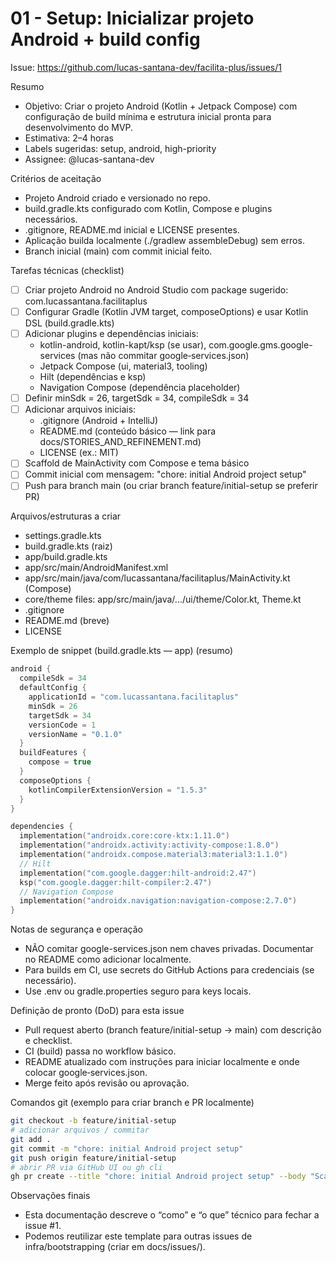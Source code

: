 # 01 - Setup: Inicializar projeto Android + build config

Issue: https://github.com/lucas-santana-dev/facilita-plus/issues/1

Resumo
- Objetivo: Criar o projeto Android (Kotlin + Jetpack Compose) com configuração de build mínima e estrutura inicial pronta para desenvolvimento do MVP.
- Estimativa: 2–4 horas
- Labels sugeridas: setup, android, high-priority
- Assignee: @lucas-santana-dev

Critérios de aceitação
- Projeto Android criado e versionado no repo.
- build.gradle.kts configurado com Kotlin, Compose e plugins necessários.
- .gitignore, README.md inicial e LICENSE presentes.
- Aplicação builda localmente (./gradlew assembleDebug) sem erros.
- Branch inicial (main) com commit inicial feito.

Tarefas técnicas (checklist)
- [ ] Criar projeto Android no Android Studio com package sugerido: com.lucassantana.facilitaplus
- [ ] Configurar Gradle (Kotlin JVM target, composeOptions) e usar Kotlin DSL (build.gradle.kts)
- [ ] Adicionar plugins e dependências iniciais:
  - kotlin-android, kotlin-kapt/ksp (se usar), com.google.gms.google-services (mas não commitar google‑services.json)
  - Jetpack Compose (ui, material3, tooling)
  - Hilt (dependências e ksp)
  - Navigation Compose (dependência placeholder)
- [ ] Definir minSdk = 26, targetSdk = 34, compileSdk = 34
- [ ] Adicionar arquivos iniciais:
  - .gitignore (Android + IntelliJ)
  - README.md (conteúdo básico — link para docs/STORIES_AND_REFINEMENT.md)
  - LICENSE (ex.: MIT)
- [ ] Scaffold de MainActivity com Compose e tema básico
- [ ] Commit inicial com mensagem: "chore: initial Android project setup"
- [ ] Push para branch main (ou criar branch feature/initial-setup se preferir PR)

Arquivos/estruturas a criar
- settings.gradle.kts
- build.gradle.kts (raiz)
- app/build.gradle.kts
- app/src/main/AndroidManifest.xml
- app/src/main/java/com/lucassantana/facilitaplus/MainActivity.kt (Compose)
- core/theme files: app/src/main/java/.../ui/theme/Color.kt, Theme.kt
- .gitignore
- README.md (breve)
- LICENSE

Exemplo de snippet (build.gradle.kts — app) (resumo)
```kotlin
android {
  compileSdk = 34
  defaultConfig {
    applicationId = "com.lucassantana.facilitaplus"
    minSdk = 26
    targetSdk = 34
    versionCode = 1
    versionName = "0.1.0"
  }
  buildFeatures {
    compose = true
  }
  composeOptions {
    kotlinCompilerExtensionVersion = "1.5.3"
  }
}

dependencies {
  implementation("androidx.core:core-ktx:1.11.0")
  implementation("androidx.activity:activity-compose:1.8.0")
  implementation("androidx.compose.material3:material3:1.1.0")
  // Hilt
  implementation("com.google.dagger:hilt-android:2.47")
  ksp("com.google.dagger:hilt-compiler:2.47")
  // Navigation Compose
  implementation("androidx.navigation:navigation-compose:2.7.0")
}
```

Notas de segurança e operação
- NÃO comitar google-services.json nem chaves privadas. Documentar no README como adicionar localmente.
- Para builds em CI, use secrets do GitHub Actions para credenciais (se necessário).
- Use .env ou gradle.properties seguro para keys locais.

Definição de pronto (DoD) para esta issue
- Pull request aberto (branch feature/initial-setup → main) com descrição e checklist.
- CI (build) passa no workflow básico.
- README atualizado com instruções para iniciar localmente e onde colocar google‑services.json.
- Merge feito após revisão ou aprovação.

Comandos git (exemplo para criar branch e PR localmente)
```bash
git checkout -b feature/initial-setup
# adicionar arquivos / commitar
git add .
git commit -m "chore: initial Android project setup"
git push origin feature/initial-setup
# abrir PR via GitHub UI ou gh cli
gh pr create --title "chore: initial Android project setup" --body "Scaffold inicial do app, build config e README."
```

Observações finais
- Esta documentação descreve o “como” e “o que” técnico para fechar a issue #1.  
- Podemos reutilizar este template para outras issues de infra/bootstrapping (criar em docs/issues/).
